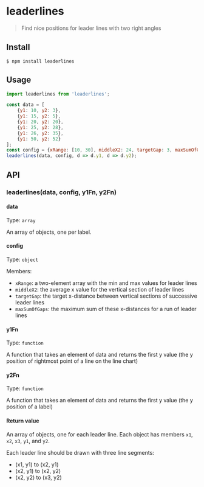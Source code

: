 # leaderlines

> Find nice positions for leader lines with two right angles

## Install

```
$ npm install leaderlines
```

## Usage

```js
import leaderlines from 'leaderlines';

const data = [
    {y1: 10, y2: 3},
    {y1: 15, y2: 5},
    {y1: 20, y2: 20},
    {y1: 25, y2: 28},
    {y1: 26, y2: 35},
    {y1: 50, y2: 52}
];
const config = {xRange: [10, 30], middleX2: 24, targetGap: 3, maxSumOfGaps: 7};
leaderlines(data, config, d => d.y1, d => d.y2);
```

## API

### leaderlines(data, config, y1Fn, y2Fn)

#### data

Type: `array`

An array of objects, one per label.

#### config

Type: `object`

Members:

- `xRange`: a two-element array with the min and max values for leader lines
- `middleX2`: the average x value for the vertical section of leader lines
- `targetGap`: the target x-distance between vertical sections of successive leader lines
- `maxSumOfGaps`: the maximum sum of these x-distances for a run of leader lines

#### y1Fn

Type: `function`

A function that takes an element of data and returns the first y value
(the y position of rightmost point of a line on the line chart)

#### y2Fn

Type: `function`

A function that takes an element of data and returns the first y value
(the y position of a label)

#### Return value

An array of objects, one for each leader line.  Each object has members `x1`,
`x2`, `x3`, `y1`, and `y2`.

Each leader line should be drawn with three line segments:
- (x1, y1) to (x2, y1)
- (x2, y1) to (x2, y2)
- (x2, y2) to (x3, y2)
